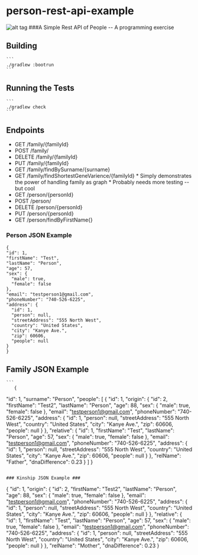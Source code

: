 # person-rest-api-example
![alt tag](https://travis-ci.org/athornburg/person-rest-api-example.svg?branch=master)
###A Simple Rest API of People -- A programming exercise

## Building ##
	```
	./gradlew :bootrun
	```

## Running the Tests ##
	```
	./gradlew check
	```

## Endpoints ##
  * GET /family/{familyId}
  * POST /family/
  * DELETE /family/{familyId}
  * PUT /family/{familyId}
  * GET /family/findBySurname/{surname}
  * GET /family/findShortestGeneVarience/{familyId}
 		* Simply demonstrates the power of handling family as graph
 		* Probably needs more testing -- but cool
  * GET /person/{personId}
  * POST /person/
  * DELETE /person/{personId}
  * PUT /person/{personId}
  * GET /person/findByFirstName{}

  ### Person JSON Example ###

  ```
  {
  "id": 1,
  "firstName": "Test",
  "lastName": "Person",
  "age": 57,
  "sex": {
    "male": true,
    "female": false
  },
  "email": "testperson1@gmail.com",
  "phoneNumber": "740-526-6225",
  "address": {
    "id": 1,
    "person": null,
    "streetAddress": "555 North West",
    "country": "United States",
    "city": "Kanye Ave.",
    "zip": 60606,
    "people": null
  }
}
```

  ## Family JSON Example ###
 	```
 	   {
  "id": 1,
  "surname": "Person",
  "people": [
    {
      "id": 1,
      "origin": {
        "id": 2,
        "firstName": "Test2",
        "lastName": "Person",
        "age": 88,
        "sex": {
          "male": true,
          "female": false
        },
        "email": "testperson1@gmail.com",
        "phoneNumber": "740-526-6225",
        "address": {
          "id": 1,
          "person": null,
          "streetAddress": "555 North West",
          "country": "United States",
          "city": "Kanye Ave.",
          "zip": 60606,
          "people": null
        }
      },
      "relative": {
        "id": 1,
        "firstName": "Test",
        "lastName": "Person",
        "age": 57,
        "sex": {
          "male": true,
          "female": false
        },
        "email": "testperson1@gmail.com",
        "phoneNumber": "740-526-6225",
        "address": {
          "id": 1,
          "person": null,
          "streetAddress": "555 North West",
          "country": "United States",
          "city": "Kanye Ave.",
          "zip": 60606,
          "people": null
        }
      },
      "relName": "Father",
      "dnaDifference": 0.23
    }
  ]
}
```

### Kinship JSON Example ###
```
{
  "id": 1,
  "origin": {
    "id": 2,
    "firstName": "Test2",
    "lastName": "Person",
    "age": 88,
    "sex": {
      "male": true,
      "female": false
    },
    "email": "testperson1@gmail.com",
    "phoneNumber": "740-526-6225",
    "address": {
      "id": 1,
      "person": null,
      "streetAddress": "555 North West",
      "country": "United States",
      "city": "Kanye Ave.",
      "zip": 60606,
      "people": null
    }
  },
  "relative": {
    "id": 1,
    "firstName": "Test",
    "lastName": "Person",
    "age": 57,
    "sex": {
      "male": true,
      "female": false
    },
    "email": "testperson1@gmail.com",
    "phoneNumber": "740-526-6225",
    "address": {
      "id": 1,
      "person": null,
      "streetAddress": "555 North West",
      "country": "United States",
      "city": "Kanye Ave.",
      "zip": 60606,
      "people": null
    }
  },
  "relName": "Mother",
  "dnaDifference": 0.23
}
```
